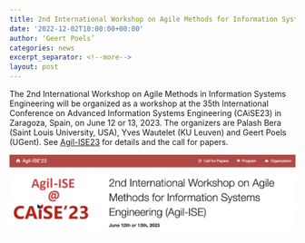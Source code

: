 ```yaml
---
title: 2nd International Workshop on Agile Methods for Information Systems Engineering (Agil-ISE23) at CAiSE23 organized by Saint Louis University (USA), KU Leuven and UGent Business Informatics
date: '2022-12-02T10:00:00+00:00'
author: ‘Geert Poels’
categories: news
excerpt_separator: <!--more-->
layout: post
---
```


The 2nd International Workshop on Agile Methods in Information Systems Engineering will be organized as a workshop at the 35th International Conference on Advanced Information Systems Engineering (CAiSE23) in Zaragoza, Spain, on June 12 or 13, 2023. The organizers are Palash Bera (Saint Louis University, USA), Yves Wautelet (KU Leuven) and Geert Poels (UGent). See [Agil-ISE23](https://agilise.github.io/2023/index.html) for details and the call for papers.

![](/uploads/Agil-ISE23.png)
<!--more-->
